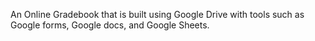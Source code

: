 An Online Gradebook that is built using Google Drive with tools such as Google forms, Google docs, and Google Sheets.